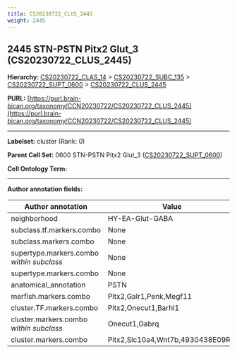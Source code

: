 ```yaml
---
title: CS20230722_CLUS_2445
weight: 2445
---
```

## 2445 STN-PSTN Pitx2 Glut_3 (CS20230722_CLUS_2445)
<b>Hierarchy: </b>
[CS20230722_CLAS_14](../CS20230722_CLAS_14) >
[CS20230722_SUBC_135](../CS20230722_SUBC_135) >
[CS20230722_SUPT_0600](../CS20230722_SUPT_0600) >
[CS20230722_CLUS_2445](../CS20230722_CLUS_2445)

**PURL:** [https://purl.brain-bican.org/taxonomy/CCN20230722/CS20230722_CLUS_2445](https://purl.brain-bican.org/taxonomy/CCN20230722/CS20230722_CLUS_2445)

---


**Labelset:** cluster (Rank: 0)

**Parent Cell Set:** 0600 STN-PSTN Pitx2 Glut_3 ([CS20230722_SUPT_0600](../CS20230722_SUPT_0600))



**Cell Ontology Term:** 

[MARKER GENES.]: #


---

[TRANSFERRED ANNOTATIONS.]: #


[AUTHOR ANNOTATION FIELDS.]: #


**Author annotation fields:**

| Author annotation | Value |
|-------------------|-------|
|neighborhood|HY-EA-Glut-GABA|
|subclass.tf.markers.combo|None|
|subclass.markers.combo|None|
|supertype.markers.combo _within subclass_|None|
|supertype.markers.combo|None|
|anatomical_annotation|PSTN|
|merfish.markers.combo|Pitx2,Galr1,Penk,Megf11|
|cluster.TF.markers.combo|Pitx2,Onecut1,Barhl1|
|cluster.markers.combo _within subclass_|Onecut1,Gabrq|
|cluster.markers.combo|Pitx2,Slc10a4,Wnt7b,4930438E09Rik|
